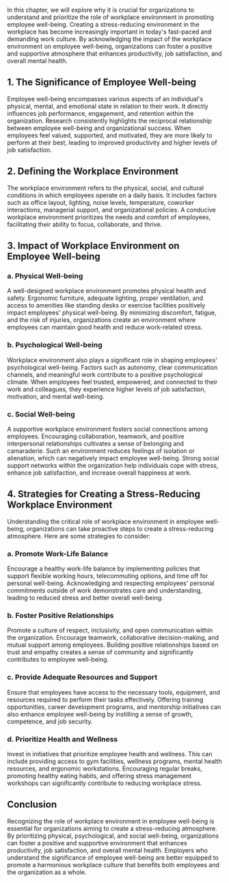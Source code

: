 
In this chapter, we will explore why it is crucial for organizations to understand and prioritize the role of workplace environment in promoting employee well-being. Creating a stress-reducing environment in the workplace has become increasingly important in today's fast-paced and demanding work culture. By acknowledging the impact of the workplace environment on employee well-being, organizations can foster a positive and supportive atmosphere that enhances productivity, job satisfaction, and overall mental health.

## 1\. The Significance of Employee Well-being

Employee well-being encompasses various aspects of an individual's physical, mental, and emotional state in relation to their work. It directly influences job performance, engagement, and retention within the organization. Research consistently highlights the reciprocal relationship between employee well-being and organizational success. When employees feel valued, supported, and motivated, they are more likely to perform at their best, leading to improved productivity and higher levels of job satisfaction.

## 2\. Defining the Workplace Environment

The workplace environment refers to the physical, social, and cultural conditions in which employees operate on a daily basis. It includes factors such as office layout, lighting, noise levels, temperature, coworker interactions, managerial support, and organizational policies. A conducive workplace environment prioritizes the needs and comfort of employees, facilitating their ability to focus, collaborate, and thrive.

## 3\. Impact of Workplace Environment on Employee Well-being

### a. Physical Well-being

A well-designed workplace environment promotes physical health and safety. Ergonomic furniture, adequate lighting, proper ventilation, and access to amenities like standing desks or exercise facilities positively impact employees' physical well-being. By minimizing discomfort, fatigue, and the risk of injuries, organizations create an environment where employees can maintain good health and reduce work-related stress.

### b. Psychological Well-being

Workplace environment also plays a significant role in shaping employees' psychological well-being. Factors such as autonomy, clear communication channels, and meaningful work contribute to a positive psychological climate. When employees feel trusted, empowered, and connected to their work and colleagues, they experience higher levels of job satisfaction, motivation, and mental well-being.

### c. Social Well-being

A supportive workplace environment fosters social connections among employees. Encouraging collaboration, teamwork, and positive interpersonal relationships cultivates a sense of belonging and camaraderie. Such an environment reduces feelings of isolation or alienation, which can negatively impact employee well-being. Strong social support networks within the organization help individuals cope with stress, enhance job satisfaction, and increase overall happiness at work.

## 4\. Strategies for Creating a Stress-Reducing Workplace Environment

Understanding the critical role of workplace environment in employee well-being, organizations can take proactive steps to create a stress-reducing atmosphere. Here are some strategies to consider:

### a. Promote Work-Life Balance

Encourage a healthy work-life balance by implementing policies that support flexible working hours, telecommuting options, and time off for personal well-being. Acknowledging and respecting employees' personal commitments outside of work demonstrates care and understanding, leading to reduced stress and better overall well-being.

### b. Foster Positive Relationships

Promote a culture of respect, inclusivity, and open communication within the organization. Encourage teamwork, collaborative decision-making, and mutual support among employees. Building positive relationships based on trust and empathy creates a sense of community and significantly contributes to employee well-being.

### c. Provide Adequate Resources and Support

Ensure that employees have access to the necessary tools, equipment, and resources required to perform their tasks effectively. Offering training opportunities, career development programs, and mentorship initiatives can also enhance employee well-being by instilling a sense of growth, competence, and job security.

### d. Prioritize Health and Wellness

Invest in initiatives that prioritize employee health and wellness. This can include providing access to gym facilities, wellness programs, mental health resources, and ergonomic workstations. Encouraging regular breaks, promoting healthy eating habits, and offering stress management workshops can significantly contribute to reducing workplace stress.

## Conclusion

Recognizing the role of workplace environment in employee well-being is essential for organizations aiming to create a stress-reducing atmosphere. By prioritizing physical, psychological, and social well-being, organizations can foster a positive and supportive environment that enhances productivity, job satisfaction, and overall mental health. Employers who understand the significance of employee well-being are better equipped to promote a harmonious workplace culture that benefits both employees and the organization as a whole.
